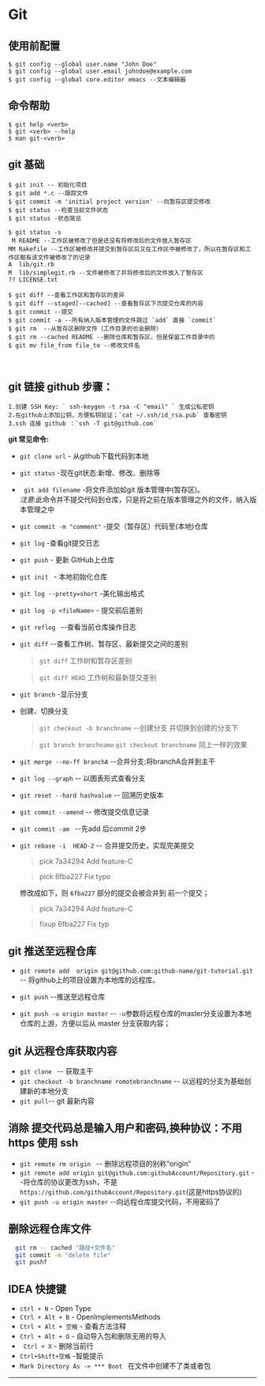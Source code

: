 # Git

## 使用前配置     

    $ git config --global user.name "John Doe"   
    $ git config --global user.email johndoe@example.com            
    $ git config --global core.editor emacs --文本编辑器     
    

## 命令帮助

    $ git help <verb>
    $ git <verb> --help
    $ man git-<verb>

## git 基础

    $ git init -- 初始化项目   
    $ git add *.c --跟踪文件    
    $ git commit -m 'initial project version' --向暂存区提交修改    
    $ git status --检查当前文件状态    
    $ git status -状态简览     
       
    $ git status -s              
     M README --工作区被修改了但是还没有将修改后的文件放入暂存区       
    MM Rakefile --工作区被修改并提交到暂存区后又在工作区中被修改了，所以在暂存区和工作区都有该文件被修改了的记录          
    A  lib/git.rb        
    M  lib/simplegit.rb --文件被修改了并将修改后的文件放入了暂存区        
    ?? LICENSE.txt          
                                    
    $ git diff --查看工作区和暂存区的差异   
    $ git diff --staged[--cached] --查看暂存区下次提交仓库的内容        
    $ git commit --提交     
    $ git commit -a --所有纳入版本管理的文件跳过 `add` 直接 `commit`        
    $ git rm  --从暂存区删除文件（工作目录的也会删除）        
    $ git rm --cached README --删除仓库和暂存区，但是保留工作目录中的         
    $ git mv file_from file_to --修改文件名     
    
    

## git 链接 github 步骤：

    1.创建 SSH Key: ` ssh-keygen -t rsa -C "email" ` 生成公私密钥
    2.在github上添加公钥，方便私钥验证；`cat ~/.ssh/id_rsa.pub` 查看密钥
    3.ssh 连接 github ：`ssh -T git@github.com`


**git 常见命令:**

*   `git clone url`  - 从github下载代码到本地
*   `git status`  -现在git状态:新增、修改、删除等
*   `git add filename` -将文件添加如git 版本管理中(暂存区)。   
_注意_:此命令并不提交代码到仓库，只是将之前在版本管理之外的文件，纳入版本管理之中


*   `git commit -m "comment"` -提交（暂存区）代码至(本地)仓库
*   `git log` -查看git提交日志
*   `git push`  - 更新 GitHub上仓库
*   `git init ` - 本地初始化仓库
*   `git log --pretty=short` -美化输出格式
*   `git log -p <fileName>`  - 提交前后差别
*   `git reflog ` --查看当前仓库操作日志
*   `git diff` --查看工作树、暂存区、最新提交之间的差别
    > `git diff` 工作树和暂存区差别

    > `git diff HEAD` 工作树和最新提交差别

*   `git branch` -显示分支
*   创建、切换分支
    > `git checkout -b branchname` --创建分支 并切换到创建的分支下

    > `git branch branchname`  ` git checkout branchname `  同上一样的效果

*   `git merge --no-ff branchA` --合并分支;将branchA合并到主干

*   `git log --graph` -- 以图表形式查看分支
*   `git reset --hard hashvalue`  -- 回溯历史版本
*   `git commit --amend`  -- 修改提交信息记录
*   `git commit -am ` --先add 后commit 2步
*   `git rebase -i  HEAD-2` -- 合并提交历史，实现完美提交

    > pick 7a34294 Add feature-C

    > pick 6fba227 Fix typo

    修改成如下，则 `6fba227` 部分的提交会被合并到 前一个提交；

    > pick 7a34294 Add feature-C

    > fixup 6fba227 Fix typ


## git 推送至远程仓库

*   `git remote add  origin git@github.com:github-name/git-tutorial.git` -- 将github上的项目设置为本地库的远程库。

*   `git push` --推送至远程仓库
*   `git push -u origin master` -- `-u`参数将远程仓库的master分支设置为本地仓库的上游，方便以后从 master 分支获取内容；


## git 从远程仓库获取内容

*   `git clone ` -- 获取主干
*   `git checkout -b branchname romotebranchname` -- 以远程的分支为基础创建新的本地分支
*   `git pull`-- git 最新内容





## 消除 提交代码总是输入用户和密码,换种协议：不用 https 使用 ssh

*   `git remote rm origin ` -- 删除远程项目的别称“origin”
*   `git remote add origin git@github.com:githubAccount/Repository.git` --将仓库的协议更改为ssh，不是`https://github.com/githubAccount/Repository.git`(这是https协议的)
*   `git push -u origin master` --向远程仓库提交代码，不用密码了


## 删除远程仓库文件
```bash
  git rm -- cached "路径+文件名"
  git commit -m "delete file"  
  git pushf
```



## IDEA 快捷键
- ` ctrl + N ` - Open Type
- ` Ctrl + Alt + B ` - OpenImplementsMethods
- ` Ctrl + Alt + 空格 ` - 查看方法注释
- ` Ctrl + Alt + O ` - 自动导入包和删除无用的导入
- ` Ctrl + X` - 删除当前行
- ` Ctrl+Shift+空格 ` -智能提示
- `Mark Directory As -> *** Boot ` 在文件中创建不了类或者包






























------
